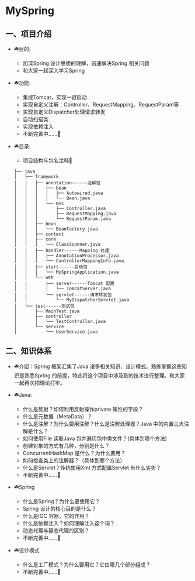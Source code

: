 # MySpring

## 一、项目介绍
*  ☘️目的:
     * 加深Spring 设计思想的理解，迅速解决Spring 相关问题
     * 和大家一起深入学习Spring
     
*  ☘️功能:
     * 集成Tomcat，实现一键启动
     * 实现自定义注解：Controller、RequestMapping、RequestParam等  
     * 实现自定义Dispatcher处理请求转发
     * 自动扫描类
     * 实现依赖注入
     * 不断完善中......🚧
*  ☘️目录:
     * 项目结构与包名注释🌴
    ```
    ├── java
    │   ├── framework
    │   │   ├── annotation------注解包
    │   │   │   ├── bean
    │   │   │   │   ├── Autowired.java
    │   │   │   │   └── Bean.java
    │   │   │   └── mvc
    │   │   │       ├── Controller.java
    │   │   │       ├── RequestMapping.java
    │   │   │       └── RequestParam.java
    │   │   ├── bean
    │   │   │   └── BeanFactory.java
    │   │   ├── context
    │   │   ├── core
    │   │   │   └── ClassScanner.java
    │   │   ├── handler------Mapping 处理
    │   │   │   ├── AnnotationProcessor.java
    │   │   │   └── ControllerMappingInfo.java
    │   │   ├── start------启动包
    │   │   │   └── MySpringApplication.java
    │   │   └── web
    │   │       ├── server------Tomcat 配置
    │   │       │   └── TomcatServer.java
    │   │       └── servlet------请求转发包
    │   │           └── MyDispatcherServlet.java
    │   └── test------测试包
    │       ├── MainTest.java
    │       ├── controller
    │       │   └── TestController.java
    │       └── service
    │           └── UserService.java
    ```
## 二、知识体系
*  ☘️介绍：Spring 框架汇集了Java 诸多相关知识、设计模式。熟练掌握这些知识是熟悉Spring 的前提，特此将这个项目中涉及到的技术进行整理。和大家一起再次把理论打牢。
        
*  ☘️Java:
     * 什么是反射？如何利用反射操作private 属性的字段？
     * 什么是元数据（MetaData）？
     * 什么是注解？为什么要用注解？什么是注解处理器？Java 中的内置三大注解是什么？
     * 如何使用File 读取Java 包并遍历包中类文件？(具体到哪个方法)
     * 创建对象的方式有几种，分别是什么？
     * ConcurrentHashMap 是什么？为什么要用？
     * 如何检查类上的注解器？（具体到哪个方法）
     * 什么是Servlet？传统使用Xml 方式配置Servlet 有什么劣势？
     * 不断完善中......🚧
     
*  ☘️Spring
     * 什么是Spring？为什么要使用它？
     * Spring 设计的核心目的是什么？
     * 什么是IOC 容器，它的作用？
     * 什么是依赖注入？如何理解注入这个词？
     * 动态代理与静态代理的区别？
     * 不断完善中......🚧
     
*  ☘️设计模式
     * 什么是工厂模式？为什么要用它？它由哪几个部分组成？
     * 不断完善中......🚧